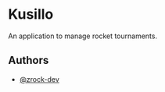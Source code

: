 # Kusillo

An application to manage rocket tournaments.



## Authors

- [@zrock-dev](https://github.com/zrock-dev)

